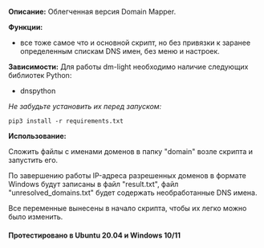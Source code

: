**Описание:** Облегченная версия Domain Mapper.


**Функции:**
- все тоже самое что и основной скрипт, но без привязки к заранее определенным спискам DNS имен, без меню и настроек.


**Зависимости:** Для работы dm-light необходимо наличие следующих библиотек Python:
- dnspython


*Не забудьте установить их перед запуском:*
```
pip3 install -r requirements.txt
```

**Использование:**


Сложить файлы с именами доменов в папку "domain" возле скрипта и запустить его.


По завершению работы IP-адреса разрешенных доменов в формате Windows будут записаны в файл "result.txt", файл "unresolved_domains.txt"  будет содержать необработанные DNS имена.


Все переменные вынесены в начало скрипта, чтобы их легко можно было изменить.

#### Протестировано в Ubuntu 20.04 и Windows 10/11

